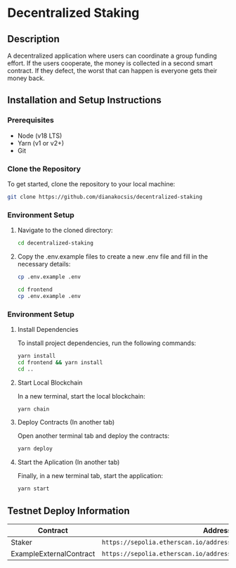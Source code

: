 # Decentralized Staking

## Description

A decentralized application where users can coordinate a group funding effort. If the users cooperate, the money is collected in a second smart contract. If they defect, the worst that can happen is everyone gets their money back.

## Installation and Setup Instructions

### Prerequisites

- Node (v18 LTS)
- Yarn (v1 or v2+)
- Git

### Clone the Repository

To get started, clone the repository to your local machine:

```bash
git clone https://github.com/dianakocsis/decentralized-staking
```

### Environment Setup

1. Navigate to the cloned directory:

   ```bash
   cd decentralized-staking
   ```

2. Copy the .env.example files to create a new .env file and fill in the necessary details:

   ```bash
   cp .env.example .env
   ```

   ```bash
   cd frontend
   cp .env.example .env
   ```

### Environment Setup

1. Install Dependencies

   To install project dependencies, run the following commands:

   ```bash
   yarn install
   cd frontend && yarn install
   cd ..
   ```

2. Start Local Blockchain

   In a new terminal, start the local blockchain:

   ```bash
   yarn chain
   ```

3. Deploy Contracts (In another tab)

   Open another terminal tab and deploy the contracts:

   ```bash
   yarn deploy
   ```

4. Start the Aplication (In another tab)

   Finally, in a new terminal tab, start the application:

   ```bash
   yarn start
   ```

## Testnet Deploy Information

| Contract                | Address Etherscan Link                                                            |
| ----------------------- | --------------------------------------------------------------------------------- |
| Staker                  | `https://sepolia.etherscan.io/address/0xc43E47625DF5B6B5D0ad6C1C137ec5a68CBaD485` |
| ExampleExternalContract | `https://sepolia.etherscan.io/address/0xcB73e0BB591e9e3F2684b0C68312Cb0149B2c6ca` |
